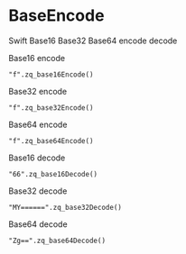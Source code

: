 # BaseEncode
Swift Base16 Base32 Base64 encode decode

Base16 encode

```"f".zq_base16Encode()```

Base32 encode

```"f".zq_base32Encode()```

Base64 encode

```"f".zq_base64Encode()```

Base16 decode

```"66".zq_base16Decode()```

Base32 decode

```"MY======".zq_base32Decode()```

Base64 decode

```"Zg==".zq_base64Decode()```
